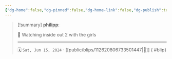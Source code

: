 ```yaml
---
{"dg-home":false,"dg-pinned":false,"dg-home-link":false,"dg-publish":true,"type":"blip","disabled rules":["yaml-title","yaml-title-alias","file-name-heading"],"title":"philipp on mastodon @ 2024-06-15","created-date":"2024-06-15T13:12:13","id":112620806733501440,"updated-date":"2025-05-02T08:50:44","dg-path":"blips/112620806733501447.md","permalink":"/blips/112620806733501447/","dgPassFrontmatter":true,"created":"2024-06-15T13:12:13","updated":"2025-05-02T08:50:44"}
---
```


> [!summary] **philipp**:
>
> 🎥 Watching inside out 2 with the girls
> - - -
>
> 🗓️ `Sat, Jun 15, 2024` · [[public/blips/112620806733501447\|🔗]]
{ #blip}

